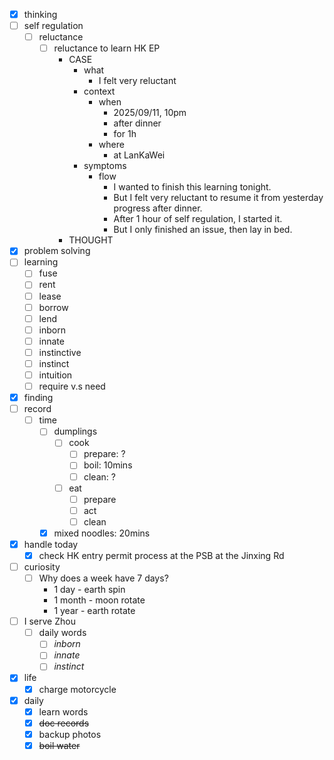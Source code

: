 - [x] thinking
- [ ] self regulation
    - [ ] reluctance
        - [ ] reluctance to learn HK EP
            - CASE
                - what
                    - I felt very reluctant
                - context
                    - when
                        - 2025/09/11, 10pm
                        - after dinner
                        - for 1h
                    - where
                        - at LanKaWei
                - symptoms
                    - flow
                        - I wanted to finish this learning tonight.
                        - But I felt very reluctant to resume it from yesterday progress after dinner.
                        - After 1 hour of self regulation, I started it.
                        - But I only finished an issue, then lay in bed.
            - THOUGHT
- [x] problem solving
- [ ] learning
    - [ ] fuse
    - [ ] rent
    - [ ] lease
    - [ ] borrow
    - [ ] lend
    - [ ] inborn
    - [ ] innate
    - [ ] instinctive
    - [ ] instinct
    - [ ] intuition
    - [ ] require v.s need
- [x] finding
- [ ] record
    - [ ] time
        - [ ] dumplings
            - [ ] cook
                - [ ] prepare: ?
                - [ ] boil: 10mins
                - [ ] clean: ?
            - [ ] eat
                - [ ] prepare
                - [ ] act
                - [ ] clean
        - [x] mixed noodles: 20mins
- [x] handle today
    - [x] check HK entry permit process at the PSB at the Jinxing Rd
- [ ] curiosity
    - [ ] Why does a week have 7 days?
        - 1 day - earth spin
        - 1 month - moon rotate
        - 1 year - earth rotate
- [ ] I serve Zhou
    - [ ] daily words
        - [ ] *inborn*
        - [ ] *innate*
        - [ ] *instinct*
- [x] life
    - [x] charge motorcycle
- [x] daily
    - [x] learn words
    - [x] ~~doc records~~
    - [x] backup photos
    - [x] ~~boil water~~